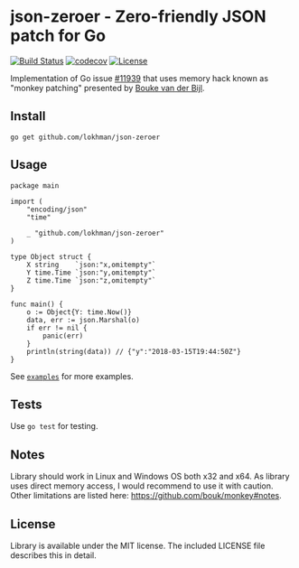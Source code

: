 # json-zeroer - Zero-friendly JSON patch for Go

[![Build Status](https://travis-ci.org/lokhman/json-zeroer.svg?branch=master)](https://travis-ci.org/lokhman/json-zeroer)
[![codecov](https://codecov.io/gh/lokhman/json-zeroer/branch/master/graph/badge.svg)](https://codecov.io/gh/lokhman/json-zeroer)
[![License](https://img.shields.io/badge/license-MIT-blue.svg)](LICENSE)

Implementation of Go issue [#11939](https://github.com/golang/go/issues/11939) that uses memory hack known as
"monkey patching" presented by [Bouke van der Bijl](https://github.com/bouk/monkey).

## Install

	go get github.com/lokhman/json-zeroer

## Usage

    package main
    
    import (
        "encoding/json"
        "time"
        
        _ "github.com/lokhman/json-zeroer"
    )
    
    type Object struct {
        X string    `json:"x,omitempty"`
        Y time.Time `json:"y,omitempty"`
        Z time.Time `json:"z,omitempty"`
    }
    
    func main() {
        o := Object{Y: time.Now()}
        data, err := json.Marshal(o)
        if err != nil {
            panic(err)
        }
        println(string(data)) // {"y":"2018-03-15T19:44:50Z"}
    }

See [`examples`](examples/examples.go) for more examples.

## Tests

Use `go test` for testing.

## Notes

Library should work in Linux and Windows OS both x32 and x64. As library uses direct memory access, I would recommend
to use it with caution. Other limitations are listed here: https://github.com/bouk/monkey#notes.

## License

Library is available under the MIT license. The included LICENSE file describes this in detail.
